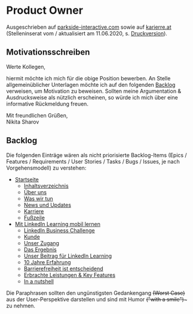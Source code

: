 # Product Owner

Ausgeschrieben auf [parkside-interactive.com](https://www.parkside-interactive.com/de/open-position/product-owner-w-m) sowie auf [karierre.at](https://www.karriere.at/jobs/5696375) (Stelleninserat vom / aktualisiert am 11.06.2020, s. [Druckversion](media/product-owner_karriere.at.pdf)).

## Motivationsschreiben

Werte Kollegen,

hiermit möchte ich mich für die obige Position bewerben. An Stelle allgemeinüblicher Unterlagen möchte ich auf den folgenden [Backlog](#backlog) verweisen, um Motivation zu beweisen. Sollten meine Argumentation & Ausdrucksweise als nützlich erscheinen, so würde ich mich über eine informative Rückmeldung freuen.

Mit freundlichen Grüßen,  
Nikita Sharov

## Backlog

Die folgenden Einträge wären als nicht priorisierte Backlog-Items (Epics / Features / Requirements / User Stories / Tasks / Bugs / Issues, je nach Vorgehensmodell) zu verstehen:

- [Startseite](startseite.md)
  - [Inhaltsverzeichnis](startseite.md#inhaltsverzeichnis)
  - [Über uns](startseite.md#über-uns)
  - [Was wir tun](startseite.md#was-wir-tun)
  - [News und Updates](startseite.md#news-und-updates)
  - [Karriere](startseite.md#karriere)
  - [Fußzeile](startseite.md#fußzeile)
- [Mit LinkedIn Learning mobil lernen](linkedin-learning.md)
  - [LinkedIn Business Challenge](linkedin-learning.md#linkedin-business-challenge)
  - [Kunde](linkedin-learning.md#kunde)
  - [Unser Zugang](linkedin-learning.md#unser-zugang)
  - [Das Ergebnis](linkedin-learning.md#das-ergebnis)
  - [Unser Beitrag für LinkedIn Learning](linkedin-learning.md#unser-beitrag-für-linkedin-learning)
  - [10 Jahre Erfahrung](linkedin-learning.md#10-jahre-erfahrung)
  - [Barrierefreiheit ist entscheidend](linkedin-learning.md#barrierefreiheit-ist-entscheidend)
  - [Erbrachte Leistungen & Key Features](linkedin-learning.md#erbrachte-leistungen--key-features)
  - [In a nutshell](linkedin-learning.md#in-a-nutshell)

Die Paraphrasen sollten den ungünstigsten Gedankengang ~~(Worst Case)~~ aus der User-Perspektive darstellen und sind mit Humor ~~("with a smile")~~~ zu nehmen.


